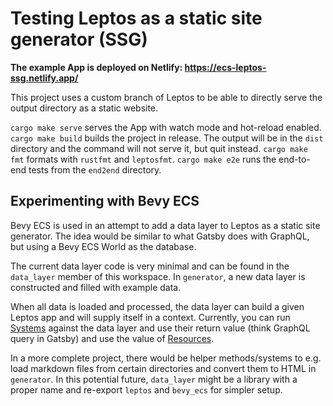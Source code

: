 # Testing Leptos as a static site generator (SSG)

**The example App is deployed on Netlify: https://ecs-leptos-ssg.netlify.app/**

This project uses a custom branch of Leptos to be able to directly serve the output directory as a static website.

`cargo make serve` serves the App with watch mode and hot-reload enabled.
`cargo make build` builds the project in release. The output will be in the `dist` directory and the command will not serve it, but quit instead.
`cargo make fmt` formats with `rustfmt` and `leptosfmt`.
`cargo make e2e` runs the end-to-end tests from the `end2end` directory.

## Experimenting with Bevy ECS

Bevy ECS is used in an attempt to add a data layer to Leptos as a static site generator.
The idea would be similar to what Gatsby does with GraphQL, but using a Bevy ECS World as the database.

The current data layer code is very minimal and can be found in the `data_layer` member of this workspace. In `generator`, a new data layer is constructed and filled with example data.

When all data is loaded and processed, the data layer can build a given Leptos app and will supply itself in a context. Currently, you can run [Systems][bevy_systems] against the data layer and use their return value (think GraphQL query in Gatsby) and use the value of [Resources][bevy_resources].

In a more complete project, there would be helper methods/systems to e.g. load markdown files from certain directories and convert them to HTML in `generator`. In this potential future, `data_layer` might be a library with a proper name and re-export `leptos` and `bevy_ecs` for simpler setup.


[bevy_systems]: https://bevy-cheatbook.github.io/programming/systems.html?highlight=system#systems
[bevy_resources]: https://bevy-cheatbook.github.io/programming/res.html
